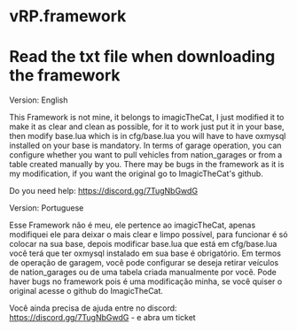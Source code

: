 # vRP.framework

<h1>Read the txt file when downloading the framework</h1>

Version: English

This Framework is not mine, it belongs to imagicTheCat, I just modified it to make it as clear and clean as possible, for it to work just put it in your base, then modify base.lua which is in cfg/base.lua you will have to have oxmysql installed on your base is mandatory. In terms of garage operation, you can configure whether you want to pull vehicles from nation_garages or from a table created manually by you. There may be bugs in the framework as it is my modification, if you want the original go to ImagicTheCat's github.

Do you need help: https://discord.gg/7TugNbGwdG

Version: Portuguese

Esse Framework não é meu, ele pertence ao imagicTheCat, apenas modifiquei ele para deixar o mais clear e limpo possível, para funcionar é só colocar na sua base, depois modificar base.lua que está em cfg/base.lua você terá que ter oxmysql instalado em sua base é obrigatório. Em termos de operação de garagem, você pode configurar se deseja retirar veículos de nation_garages ou de uma tabela criada manualmente por você. Pode haver bugs no framework pois é uma modificação minha, se você quiser o original acesse o github do ImagicTheCat.

Você ainda precisa de ajuda entre no discord:  https://discord.gg/7TugNbGwdG - e abra um ticket
